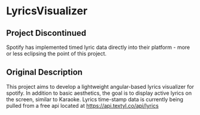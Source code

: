 # LyricsVisualizer


## Project Discontinued
Spotify has implemented timed lyric data directly into their platform - more or less eclipsing the point of this project.

## Original Description
This project aims to develop a lightweight angular-based lyrics visualizer for spotify. In addition to basic aesthetics, the goal is to display active lyrics on the screen, similar to Karaoke. Lyrics time-stamp data is currently being pulled from a free api located at https://api.textyl.co/api/lyrics
